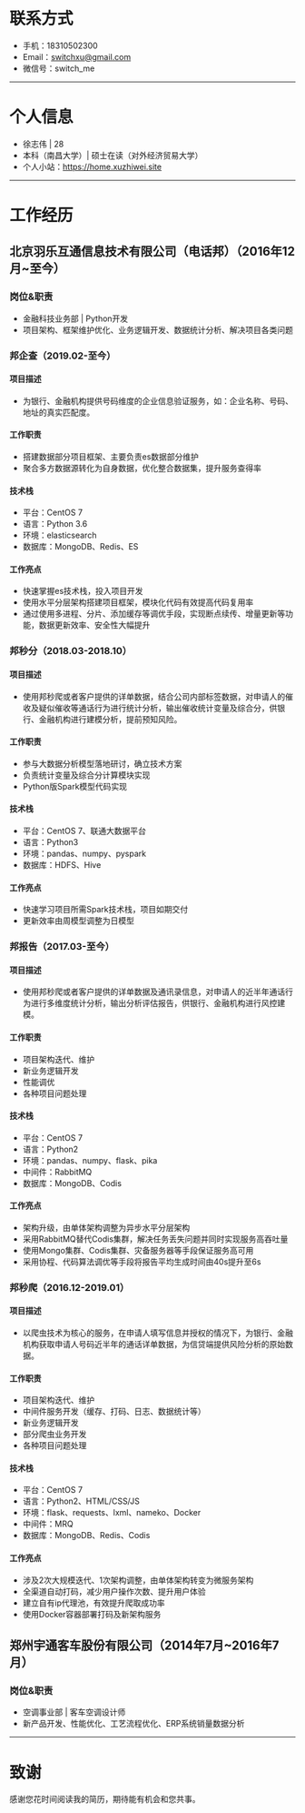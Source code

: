 # 联系方式
- 手机：18310502300
- Email：switchxu@gmail.com
- 微信号：switch_me

---

# 个人信息

 - 徐志伟 | 28 
 - 本科（南昌大学）| 硕士在读（对外经济贸易大学）
 - 个人小站：https://home.xuzhiwei.site

---

# 工作经历

## 北京羽乐互通信息技术有限公司（电话邦）（2016年12月~至今）
### 岗位&职责
- 金融科技业务部 | Python开发
- 项目架构、框架维护优化、业务逻辑开发、数据统计分析、解决项目各类问题

### 邦企查（2019.02-至今）
#### 项目描述
- 为银行、金融机构提供号码维度的企业信息验证服务，如：企业名称、号码、地址的真实匹配度。

#### 工作职责
- 搭建数据部分项目框架、主要负责es数据部分维护
- 聚合多方数据源转化为自身数据，优化整合数据集，提升服务查得率

#### 技术栈
- 平台：CentOS 7
- 语言：Python 3.6
- 环境：elasticsearch
- 数据库：MongoDB、Redis、ES

#### 工作亮点
- 快速掌握es技术栈，投入项目开发
- 使用水平分层架构搭建项目框架，模块化代码有效提高代码复用率
- 通过使用多进程、分片、添加缓存等调优手段，实现断点续传、增量更新等功能，数据更新效率、安全性大幅提升

### 邦秒分（2018.03-2018.10）
#### 项目描述
- 使用邦秒爬或者客户提供的详单数据，结合公司内部标签数据，对申请人的催收及疑似催收等通话行为进行统计分析，输出催收统计变量及综合分，供银行、金融机构进行建模分析，提前预知风险。

#### 工作职责
- 参与大数据分析模型落地研讨，确立技术方案
- 负责统计变量及综合分计算模块实现 
- Python版Spark模型代码实现

#### 技术栈
- 平台：CentOS 7、联通大数据平台
- 语言：Python3
- 环境：pandas、numpy、pyspark
- 数据库：HDFS、Hive

#### 工作亮点
- 快速学习项目所需Spark技术栈，项目如期交付
- 更新效率由周模型调整为日模型

### 邦报告（2017.03-至今）
#### 项目描述
- 使用邦秒爬或者客户提供的详单数据及通讯录信息，对申请人的近半年通话行为进行多维度统计分析，输出分析评估报告，供银行、金融机构进行风控建模。

#### 工作职责
- 项目架构迭代、维护
- 新业务逻辑开发
- 性能调优
- 各种项目问题处理

#### 技术栈
- 平台：CentOS 7
- 语言：Python2
- 环境：pandas、numpy、flask、pika
- 中间件：RabbitMQ
- 数据库：MongoDB、Codis

#### 工作亮点
- 架构升级，由单体架构调整为异步水平分层架构
- 采用RabbitMQ替代Codis集群，解决任务丢失问题并同时实现服务高吞吐量
- 使用Mongo集群、Codis集群、灾备服务器等手段保证服务高可用
- 采用协程、代码算法调优等手段将报告平均生成时间由40s提升至6s

### 邦秒爬（2016.12-2019.01） 
#### 项目描述
- 以爬虫技术为核心的服务，在申请人填写信息并授权的情况下，为银行、金融机构获取申请人号码近半年的通话详单数据，为信贷端提供风险分析的原始数据。

#### 工作职责
- 项目架构迭代、维护
- 中间件服务开发（缓存、打码、日志、数据统计等）
- 新业务逻辑开发
- 部分爬虫业务开发
- 各种项目问题处理

#### 技术栈
- 平台：CentOS 7
- 语言：Python2、HTML/CSS/JS
- 环境：flask、requests、lxml、nameko、Docker
- 中间件：MRQ
- 数据库：MongoDB、Redis、Codis

#### 工作亮点
- 涉及2次大规模迭代、1次架构调整，由单体架构转变为微服务架构
- 全渠道自动打码，减少用户操作次数、提升用户体验
- 建立自有ip代理池，有效提升爬取成功率
- 使用Docker容器部署打码及新架构服务

## 郑州宇通客车股份有限公司（2014年7月~2016年7月）
### 岗位&职责
- 空调事业部 | 客车空调设计师
- 新产品开发、性能优化、工艺流程优化、ERP系统销量数据分析

---

# 致谢
感谢您花时间阅读我的简历，期待能有机会和您共事。